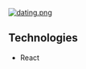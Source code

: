 [![dating.png](https://i.postimg.cc/rwgP1nxN/dating.png)](https://messaging-app-ui.netlify.app/)

## Technologies
- React
